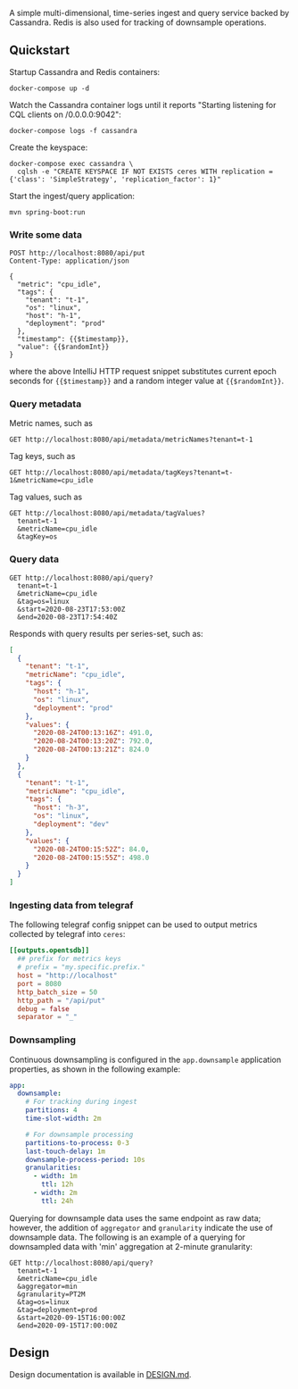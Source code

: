 A simple multi-dimensional, time-series ingest and query service backed by Cassandra. Redis is also used for tracking of downsample operations.

## Quickstart

Startup Cassandra and Redis containers:

```shell script
docker-compose up -d
```

Watch the Cassandra container logs until it reports "Starting listening for CQL clients on /0.0.0.0:9042":
```shell script
docker-compose logs -f cassandra
```

Create the keyspace:
```shell script
docker-compose exec cassandra \
  cqlsh -e "CREATE KEYSPACE IF NOT EXISTS ceres WITH replication = {'class': 'SimpleStrategy', 'replication_factor': 1}"
```

Start the ingest/query application:
```shell script
mvn spring-boot:run
```

### Write some data

```http request
POST http://localhost:8080/api/put
Content-Type: application/json

{
  "metric": "cpu_idle",
  "tags": {
    "tenant": "t-1",
    "os": "linux",
    "host": "h-1",
    "deployment": "prod"
  },
  "timestamp": {{$timestamp}},
  "value": {{$randomInt}}
}
```

where the above IntelliJ HTTP request snippet substitutes current epoch seconds for `{{$timestamp}}` and a random integer value at `{{$randomInt}}`.

### Query metadata

Metric names, such as
```http request
GET http://localhost:8080/api/metadata/metricNames?tenant=t-1
```

Tag keys, such as
```http request
GET http://localhost:8080/api/metadata/tagKeys?tenant=t-1&metricName=cpu_idle
```

Tag values, such as
```http request
GET http://localhost:8080/api/metadata/tagValues?
  tenant=t-1
  &metricName=cpu_idle
  &tagKey=os
```

### Query data

```http request
GET http://localhost:8080/api/query?
  tenant=t-1
  &metricName=cpu_idle
  &tag=os=linux
  &start=2020-08-23T17:53:00Z
  &end=2020-08-23T17:54:40Z
```

Responds with query results per series-set, such as:
```json
[
  {
    "tenant": "t-1",
    "metricName": "cpu_idle",
    "tags": {
      "host": "h-1",
      "os": "linux",
      "deployment": "prod"
    },
    "values": {
      "2020-08-24T00:13:16Z": 491.0,
      "2020-08-24T00:13:20Z": 792.0,
      "2020-08-24T00:13:21Z": 824.0
    }
  },
  {
    "tenant": "t-1",
    "metricName": "cpu_idle",
    "tags": {
      "host": "h-3",
      "os": "linux",
      "deployment": "dev"
    },
    "values": {
      "2020-08-24T00:15:52Z": 84.0,
      "2020-08-24T00:15:55Z": 498.0
    }
  }
]
```

### Ingesting data from telegraf

The following telegraf config snippet can be used to output metrics collected by telegraf into `ceres`:

```toml
[[outputs.opentsdb]]
  ## prefix for metrics keys
  # prefix = "my.specific.prefix."
  host = "http://localhost"
  port = 8080
  http_batch_size = 50
  http_path = "/api/put"
  debug = false
  separator = "_"
```

### Downsampling

Continuous downsampling is configured in the `app.downsample` application properties, as shown in the following example:

```yaml
app:
  downsample:
    # For tracking during ingest
    partitions: 4
    time-slot-width: 2m

    # For downsample processing
    partitions-to-process: 0-3
    last-touch-delay: 1m
    downsample-process-period: 10s
    granularities:
      - width: 1m
        ttl: 12h
      - width: 2m
        ttl: 24h
```

Querying for downsample data uses the same endpoint as raw data; however, the addition of `aggregator` and `granularity` indicate the use of downsample data. The following is an example of a querying for downsampled data with 'min' aggregation at 2-minute granularity:

```http request
GET http://localhost:8080/api/query?
  tenant=t-1
  &metricName=cpu_idle
  &aggregator=min
  &granularity=PT2M
  &tag=os=linux
  &tag=deployment=prod
  &start=2020-09-15T16:00:00Z
  &end=2020-09-15T17:00:00Z
```

## Design

Design documentation is available in [DESIGN.md](DESIGN.md).
